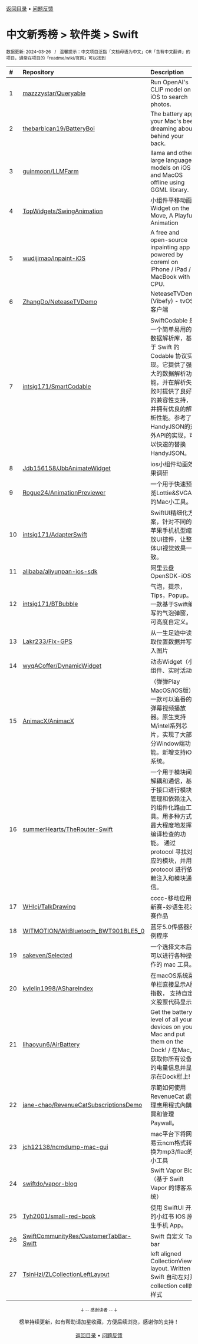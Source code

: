<a href="https://gitee.com/GrowingGit/GitHub-Chinese-Top-Charts#github中文排行榜">返回目录</a> • <a href="/content/docs/feedback.md">问题反馈</a>

# 中文新秀榜 > 软件类 > Swift
<sub>数据更新: 2024-03-26&nbsp;&nbsp;&nbsp;/&nbsp;&nbsp;&nbsp;温馨提示：中文项目泛指「文档母语为中文」OR「含有中文翻译」的项目，通常在项目的「readme/wiki/官网」可以找到</sub>

|#|Repository|Description|Stars|Updated|Created|
|:-|:-|:-|:-|:-|:-|
|1|[mazzzystar/Queryable](https://github.com/mazzzystar/Queryable)|Run OpenAI's CLIP model on iOS to search photos.|2336|2024-03-16|2023-07-09|
|2|[thebarbican19/BatteryBoi](https://github.com/thebarbican19/BatteryBoi)|The battery app your Mac's been dreaming about behind your back.|818|2024-01-11|2023-08-08|
|3|[guinmoon/LLMFarm](https://github.com/guinmoon/LLMFarm)|llama and other  large language models on iOS and MacOS offline using GGML library.|785|2024-03-20|2023-06-14|
|4|[TopWidgets/SwingAnimation](https://github.com/TopWidgets/SwingAnimation)|小组件平移动画   Widget on the Move, A Playful Animation|704|2023-11-21|2023-08-21|
|5|[wudijimao/Inpaint-iOS](https://github.com/wudijimao/Inpaint-iOS)|A free and open-source inpainting app powered by coreml on iPhone / iPad / MacBook with M CPU.|244|2024-02-06|2023-12-15|
|6|[ZhangDo/NeteaseTVDemo](https://github.com/ZhangDo/NeteaseTVDemo)|NeteaseTVDemo (Vibefy) - tvOS 客户端  |176|2024-03-24|2023-08-25|
|7|[intsig171/SmartCodable](https://github.com/intsig171/SmartCodable)|SwiftCodable 是一个简单易用的数据解析库，基于 Swift 的 Codable 协议实现。它提供了强大的数据解析功能，并在解析失败时提供了良好的兼容性支持，并拥有优良的解析性能。参考了HandyJSON的对外API的实现，可以快速的替换HandyJSON。|129|2024-03-22|2023-09-28|
|8|[Jdb156158/JbbAnimateWidget](https://github.com/Jdb156158/JbbAnimateWidget)|ios小组件动画效果调研|53|2023-09-26|2023-08-04|
|9|[Rogue24/AnimationPreviewer](https://github.com/Rogue24/AnimationPreviewer)|一个用于快速预览Lottie&SVGA的Mac小工具。|27|2023-11-22|2023-05-10|
|10|[intsig171/AdapterSwift](https://github.com/intsig171/AdapterSwift)|SwiftUI精细化方案，针对不同的苹果手机机型缩放UI控件，让整体UI视觉效果一致。|22|2023-11-28|2023-11-28|
|11|[alibaba/aliyunpan-ios-sdk](https://github.com/alibaba/aliyunpan-ios-sdk)|阿里云盘 OpenSDK-iOS|20|2024-03-04|2023-12-06|
|12|[intsig171/BTBubble](https://github.com/intsig171/BTBubble)|气泡，提示，Tips，Popup。一款基于Swift编写的气泡弹窗，可高度自定义。|19|2024-03-05|2023-12-18|
|13|[Lakr233/Fix-GPS](https://github.com/Lakr233/Fix-GPS)|从一生足迹中读取位置数据并写入图片|16|2024-03-20|2023-11-03|
|14|[wyqACoffer/DynamicWidget](https://github.com/wyqACoffer/DynamicWidget)|动态Widget（小组件、实时活动）|16|2023-10-23|2023-10-23|
|15|[AnimacX/AnimacX](https://github.com/AnimacX/AnimacX)|（弹弹Play MacOS/iOS版）一款可以追番的弹幕视频播放器。原生支持M/intel系列芯片，实现了大部分Window端功能。新增支持iOS系统。|15|2024-03-23|2024-02-26|
|16|[summerHearts/TheRouter-Swift](https://github.com/summerHearts/TheRouter-Swift)|一个用于模块间解耦和通信，基于接口进行模块管理和依赖注入的组件化路由工具。用多种方式最大程度地发挥编译检查的功能。  通过 protocol 寻找对应的模块，并用 protocol 进行依赖注入和模块通信。|14|2023-09-28|2023-08-24|
|17|[WHlcj/TalkDrawing](https://github.com/WHlcj/TalkDrawing)|cccc-移动应用创新赛-妙语生花决赛作品|10|2023-10-01|2023-07-26|
|18|[WITMOTION/WitBluetooth_BWT901BLE5_0](https://github.com/WITMOTION/WitBluetooth_BWT901BLE5_0)|蓝牙5.0传感器示例程序|10|2024-03-18|2023-04-04|
|19|[sakeven/Selected](https://github.com/sakeven/Selected)|一个选择文本后可以进行各种操作的 mac 工具。|9|2024-03-25|2024-03-16|
|20|[kylelin1998/AShareIndex](https://github.com/kylelin1998/AShareIndex)|在macOS系统菜单栏直接显示A股指数， 支持自定义股票代码显示|9|2024-02-05|2024-01-30|
|21|[lihaoyun6/AirBattery](https://github.com/lihaoyun6/AirBattery)|Get the battery level of all your devices on your Mac and put them on the Dock! / 在Mac上获取你所有设备的电量信息并显示在Dock栏上!|8|2024-03-16|2024-02-11|
|22|[jane-chao/RevenueCatSubscriptionsDemo](https://github.com/jane-chao/RevenueCatSubscriptionsDemo)|示範如何使用 RevenueCat 處理應用程式內購買和管理 Paywall。|8|2023-12-20|2023-12-11|
|23|[jch12138/ncmdump-mac-gui](https://github.com/jch12138/ncmdump-mac-gui)|mac平台下将网易云ncm格式转换为mp3/flac的小工具|7|2023-11-05|2023-10-07|
|24|[swiftdo/vapor-blog](https://github.com/swiftdo/vapor-blog)|Swift Vapor Blog（基于 Swift Vapor 的博客系统）|7|2024-01-18|2023-06-07|
|25|[Tyh2001/small-red-book](https://github.com/Tyh2001/small-red-book)|使用 SwiftUI 开发的小红书 IOS 原生手机 App。|5|2024-03-21|2024-03-13|
|26|[SwiftCommunityRes/CustomerTabBar-Swift](https://github.com/SwiftCommunityRes/CustomerTabBar-Swift)|Swift 自定义 Tab bar|5|2023-10-26|2023-10-26|
|27|[TsinHzl/ZLCollectionLeftLayout](https://github.com/TsinHzl/ZLCollectionLeftLayout)|left aligned CollectionView layout. Written in Swift 自动左对齐collection cell的样式|5|2023-12-28|2023-09-14|

<div align="center">
    <p><sub>↓ -- 感谢读者 -- ↓</sub></p>
    榜单持续更新，如有帮助请加星收藏，方便后续浏览，感谢你的支持！
</div>

<br/>

<div align="center"><a href="https://gitee.com/GrowingGit/GitHub-Chinese-Top-Charts#github中文排行榜">返回目录</a> • <a href="/content/docs/feedback.md">问题反馈</a></div>
